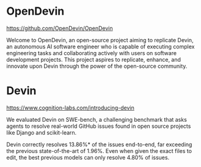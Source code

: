 # OpenDevin

https://github.com/OpenDevin/OpenDevin


Welcome to OpenDevin, an open-source project aiming to replicate Devin, an autonomous AI software engineer who is capable of executing complex engineering tasks and collaborating actively with users on software development projects. This project aspires to replicate, enhance, and innovate upon Devin through the power of the open-source community.



# Devin

https://www.cognition-labs.com/introducing-devin

We evaluated Devin on SWE-bench, a challenging benchmark that asks agents to resolve real-world GitHub issues found in open source projects like Django and scikit-learn.

Devin correctly resolves 13.86%* of the issues end-to-end, far exceeding the previous state-of-the-art of 1.96%. Even when given the exact files to edit, the best previous models can only resolve 4.80% of issues.

